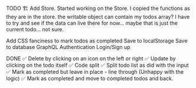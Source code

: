 TODO
🏗 Add Store.  Started working on the Store.  I copied the functions as they are in the store.  the writable object can contain my todos array?  I have to try and see if the data can live there for now... maybe that is just the current todo... not sure.


Add CSS fanciness to mark todos as completed
Save to localStorage
Save to database
GraphQL
Authentication Login/Sign up

DONE
✅ Delete by clicking on an icon on the left or right
✅ Update by clicking on the todo itself
✅ Code split
✅ Split todo list as did with the input
✅ Mark as completed but leave in place - line through (Unhappy with the logic)
✅ Mark as completed and move to completed todos and back. 

